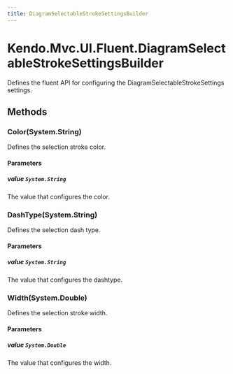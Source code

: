 ```yaml
---
title: DiagramSelectableStrokeSettingsBuilder
---
```


# Kendo.Mvc.UI.Fluent.DiagramSelectableStrokeSettingsBuilder
Defines the fluent API for configuring the DiagramSelectableStrokeSettings settings.




## Methods


### Color(System.String)
Defines the selection stroke color.


#### Parameters

##### value `System.String`
The value that configures the color.





### DashType(System.String)
Defines the selection dash type.


#### Parameters

##### value `System.String`
The value that configures the dashtype.





### Width(System.Double)
Defines the selection stroke width.


#### Parameters

##### value `System.Double`
The value that configures the width.






